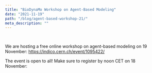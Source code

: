 ```yaml
---
title: "BioDynaMo Workshop on Agent-Based Modeling"
date: "2021-11-19"
path: "/blog/agent-based-workshop-21/"
meta_description: ""
---
```


</br>

We are hosting a free online workshop on agent-based modeling on 19 November: https://indico.cern.ch/event/1095422/

The event is open to all! Make sure to register by noon CET on 18 November:
